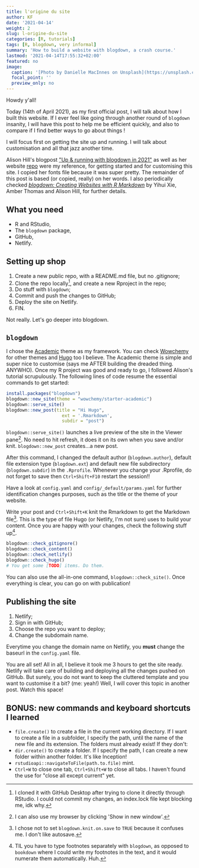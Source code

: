 ```yaml
---
title: l'origine du site
author: KF
date: '2021-04-14'
weight: 2
slug: l-origine-du-site
categories: [R, tutorials]
tags: [R, blogdown, very informal]
summary: 'How to build a website with blogdown, a crash course.'
lastmod: '2021-04-14T17:55:32+02:00'
featured: no
image:
  caption: '[Photo by Danielle MacInnes on Unsplash](https://unsplash.com/photos/IuLgi9PWETU)'
  focal_point: ''
  preview_only: no
---
```


Howdy y'all!

Today (14th of April 2021), as my first official post, I will talk about how I built this website. If I ever feel like going through another round of `blogdown` insanity, I will have this post to help me be efficient quickly, and also to compare if I find better ways to go about things !

I will focus first on getting the site up and running. I will talk about customisation and all that jazz another time.

Alison Hill's blogpost ["Up & running with blogdown in 2021"](https://alison.rbind.io/post/new-year-new-blogdown/) as well as her website [repo](https://github.com/rbind/apreshill) were my reference, for getting started and for customising this site. I copied her fonts file because it was super pretty. The remainder of this post is based (or copied, really) on her words. I also periodically checked [*blogdown: Creating Websites with R Markdown*](https://bookdown.org/yihui/blogdown/) by Yihui Xie, Amber Thomas and Alison Hill, for further details.

<!--- I am awfully distracted by kids running upstairs. They're so noisy. Damn. --->

## What you need

* R and RStudio,
* The `blogdown` package,
* GitHub,
* Netlify.

## Setting up shop

1. Create a new public repo, with a README.md file, but no .gitignore;
2. Clone the repo locally[^1], and create a new Rproject in the repo;
3. Do stuff with `blogdown`;
4. Commit and push the changes to GitHub;
5. Deploy the site on Netlify.
6. FIN.

Not really. Let's go deeper into blogdown.

## `blogdown`

I chose the [Academic](https://academic-demo.netlify.app/) theme as my framework. You can check [Wowchemy](https://wowchemy.com/) for other themes and [Hugo](https://gohugo.io/) too I believe. The Academic theme is simple and super nice to customise (says me AFTER building the dreaded thing. ANYWHO). Once my R project was good and ready to go, I followed Alison's tutorial scrupulously. The following lines of code resume the essential commands to get started:


```r
install.packages("blogdown")
blogdown::new_site(theme = "wowchemy/starter-academic")
blogdown::serve_site() 
blogdown::new_post(title = "Hi Hugo", 
                     ext = '.Rmarkdown', 
                     subdir = "post")
```

`blogdown::serve_site()` launches a live preview of the site in the Viewer pane[^2]. No need to hit refresh, it does it on its own when you save and/or knit. `blogdown::new_post` creates...a new post. 

After this command, I changed the default author (`blogdown.author`), default file extension type (`blogdown.ext`) and default new file subdirectory (`blogdown.subdir`) in the `.Rprofile`. Whenever you change your .Rprofile, do not forget to save then `Ctrl+Shift+F10` restart the session!!

Have a look at `config.yaml` and `config/_default/params.yaml` for further identification changes purposes, such as the title or the theme of your website.

Write your post and `Ctrl+Shift+K` knit the Rmarkdown to get the Markdown file[^3]. This is the type of file Hugo (or Netlify, I'm not sure) uses to build your content. Once you are happy with your changes, check the following stuff up[^4].


```r
blogdown::check_gitignore()
blogdown::check_content()
blogdown::check_netlify()
blogdown::check_hugo()
# You get some [TODO] items. Do them.
```

You can also use the all-in-one command, `blogdown::check_site()`. Once everything is clear, you can go on with publication! 

## Publishing the site

1. Netlify;
2. Sign in with GitHub;
3. Choose the repo you want to deploy;
4. Change the subdomain name.

<!--- I'd really like to make an alert note out of this sentence. TO LOOK UP --->
Everytime you change the domain name on Netlify, you **must** change the baseurl in the `config.yaml` file.

You are all set! All in all, I believe it took me 3 hours to get the site ready. Netlify will take care of building and deploying all the changes pushed on GitHub. But surely, you do not want to keep the cluttered template and you want to customise it a bit? (me: yeah!) Well, I will cover this topic in another post. Watch this space!

## BONUS: new commands and keyboard shortcuts I learned

* `file.create()` to create a file in the current working directory. If I want to create a file in a subfolder, I specify the path, until the name of the new file and its extension. The folders must already exist! If they don't:
* `dir.create()` to create a folder. If I specify the path, I can create a new folder within another folder. It's like Inception!
* `rstudioapi::navigateToFile(path.to.file)` mint.
* `Ctrl+W` to close one tab, `Ctrl+Shift+W` to close all tabs. I haven't found the use for "close all except current" yet.

[^1]:I cloned it with GitHub Desktop after trying to clone it directly through RStudio. I could not commit my changes, an index.lock file kept blocking me, idk why.
[^2]:I can also use my browser by clicking 'Show in new window'.
[^3]:I chose not to set `blogdown.knit.on.save` to `TRUE` because it confuses me. I don't like autosave.
[^4]:TIL you have to type footnotes separately with `blogdown`, as opposed to `bookdown` where I could write my footnotes in the text, and it would numerate them automatically. Huh.
